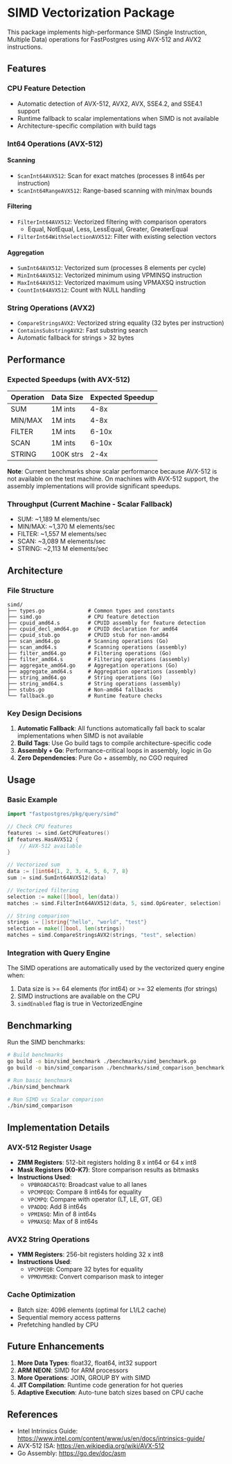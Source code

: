# SIMD Vectorization Package

This package implements high-performance SIMD (Single Instruction, Multiple Data) operations for FastPostgres using AVX-512 and AVX2 instructions.

## Features

### CPU Feature Detection
- Automatic detection of AVX-512, AVX2, AVX, SSE4.2, and SSE4.1 support
- Runtime fallback to scalar implementations when SIMD is not available
- Architecture-specific compilation with build tags

### Int64 Operations (AVX-512)

#### Scanning
- `ScanInt64AVX512`: Scan for exact matches (processes 8 int64s per instruction)
- `ScanInt64RangeAVX512`: Range-based scanning with min/max bounds

#### Filtering
- `FilterInt64AVX512`: Vectorized filtering with comparison operators
  - Equal, NotEqual, Less, LessEqual, Greater, GreaterEqual
- `FilterInt64WithSelectionAVX512`: Filter with existing selection vectors

#### Aggregation
- `SumInt64AVX512`: Vectorized sum (processes 8 elements per cycle)
- `MinInt64AVX512`: Vectorized minimum using VPMINSQ instruction
- `MaxInt64AVX512`: Vectorized maximum using VPMAXSQ instruction
- `CountInt64AVX512`: Count with NULL handling

### String Operations (AVX2)

- `CompareStringsAVX2`: Vectorized string equality (32 bytes per instruction)
- `ContainsSubstringAVX2`: Fast substring search
- Automatic fallback for strings > 32 bytes

## Performance

### Expected Speedups (with AVX-512)

| Operation | Data Size | Expected Speedup |
|-----------|-----------|------------------|
| SUM       | 1M ints   | 4-8x            |
| MIN/MAX   | 1M ints   | 4-8x            |
| FILTER    | 1M ints   | 6-10x           |
| SCAN      | 1M ints   | 6-10x           |
| STRING    | 100K strs | 2-4x            |

**Note**: Current benchmarks show scalar performance because AVX-512 is not available on the test machine. On machines with AVX-512 support, the assembly implementations will provide significant speedups.

### Throughput (Current Machine - Scalar Fallback)

- SUM: ~1,189 M elements/sec
- MIN/MAX: ~1,370 M elements/sec
- FILTER: ~1,557 M elements/sec
- SCAN: ~3,089 M elements/sec
- STRING: ~2,113 M elements/sec

## Architecture

### File Structure

```
simd/
├── types.go              # Common types and constants
├── simd.go               # CPU feature detection
├── cpuid_amd64.s         # CPUID assembly for feature detection
├── cpuid_decl_amd64.go   # CPUID declaration for amd64
├── cpuid_stub.go         # CPUID stub for non-amd64
├── scan_amd64.go         # Scanning operations (Go)
├── scan_amd64.s          # Scanning operations (assembly)
├── filter_amd64.go       # Filtering operations (Go)
├── filter_amd64.s        # Filtering operations (assembly)
├── aggregate_amd64.go    # Aggregation operations (Go)
├── aggregate_amd64.s     # Aggregation operations (assembly)
├── string_amd64.go       # String operations (Go)
├── string_amd64.s        # String operations (assembly)
├── stubs.go              # Non-amd64 fallbacks
└── fallback.go           # Runtime feature checks

```

### Key Design Decisions

1. **Automatic Fallback**: All functions automatically fall back to scalar implementations when SIMD is not available
2. **Build Tags**: Use Go build tags to compile architecture-specific code
3. **Assembly + Go**: Performance-critical loops in assembly, logic in Go
4. **Zero Dependencies**: Pure Go + assembly, no CGO required

## Usage

### Basic Example

```go
import "fastpostgres/pkg/query/simd"

// Check CPU features
features := simd.GetCPUFeatures()
if features.HasAVX512 {
    // AVX-512 available
}

// Vectorized sum
data := []int64{1, 2, 3, 4, 5, 6, 7, 8}
sum := simd.SumInt64AVX512(data)

// Vectorized filtering
selection := make([]bool, len(data))
matches := simd.FilterInt64AVX512(data, 5, simd.OpGreater, selection)

// String comparison
strings := []string{"hello", "world", "test"}
selection = make([]bool, len(strings))
matches = simd.CompareStringsAVX2(strings, "test", selection)
```

### Integration with Query Engine

The SIMD operations are automatically used by the vectorized query engine when:
1. Data size is >= 64 elements (for int64) or >= 32 elements (for strings)
2. SIMD instructions are available on the CPU
3. `simdEnabled` flag is true in VectorizedEngine

## Benchmarking

Run the SIMD benchmarks:

```bash
# Build benchmarks
go build -o bin/simd_benchmark ./benchmarks/simd_benchmark.go
go build -o bin/simd_comparison ./benchmarks/simd_comparison_benchmark.go

# Run basic benchmark
./bin/simd_benchmark

# Run SIMD vs Scalar comparison
./bin/simd_comparison
```

## Implementation Details

### AVX-512 Register Usage

- **ZMM Registers**: 512-bit registers holding 8 x int64 or 64 x int8
- **Mask Registers (K0-K7)**: Store comparison results as bitmasks
- **Instructions Used**:
  - `VPBROADCASTQ`: Broadcast value to all lanes
  - `VPCMPEQQ`: Compare 8 int64s for equality
  - `VPCMPQ`: Compare with operator (LT, LE, GT, GE)
  - `VPADDQ`: Add 8 int64s
  - `VPMINSQ`: Min of 8 int64s
  - `VPMAXSQ`: Max of 8 int64s

### AVX2 String Operations

- **YMM Registers**: 256-bit registers holding 32 x int8
- **Instructions Used**:
  - `VPCMPEQB`: Compare 32 bytes for equality
  - `VPMOVMSKB`: Convert comparison mask to integer

### Cache Optimization

- Batch size: 4096 elements (optimal for L1/L2 cache)
- Sequential memory access patterns
- Prefetching handled by CPU

## Future Enhancements

1. **More Data Types**: float32, float64, int32 support
2. **ARM NEON**: SIMD for ARM processors
3. **More Operations**: JOIN, GROUP BY with SIMD
4. **JIT Compilation**: Runtime code generation for hot queries
5. **Adaptive Execution**: Auto-tune batch sizes based on CPU cache

## References

- Intel Intrinsics Guide: https://www.intel.com/content/www/us/en/docs/intrinsics-guide/
- AVX-512 ISA: https://en.wikipedia.org/wiki/AVX-512
- Go Assembly: https://go.dev/doc/asm